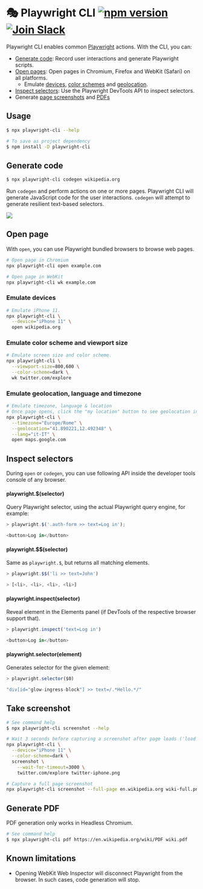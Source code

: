 # 🎭 Playwright CLI  [![npm version](https://img.shields.io/npm/v/playwright-cli.svg?style=flat)](https://www.npmjs.com/package/playwright) [![Join Slack](https://img.shields.io/badge/join-slack-infomational)](https://join.slack.com/t/playwright/shared_invite/enQtOTEyMTUxMzgxMjIwLThjMDUxZmIyNTRiMTJjNjIyMzdmZDA3MTQxZWUwZTFjZjQwNGYxZGM5MzRmNzZlMWI5ZWUyOTkzMjE5Njg1NDg)

Playwright CLI enables common [Playwright](https://github.com/Microsoft/playwright) actions. With the CLI, you can:

* [Generate code](#generate-code): Record user interactions and generate Playwright scripts.
* [Open pages](#open-page): Open pages in Chromium, Firefox and WebKit (Safari) on all platforms.
  * Emulate [devices](#emulate-devices), [color schemes](#emulate-color-scheme-and-viewport-size) and [geolocation](#emulate-geolocation-language-and-timezone).
* [Inspect selectors](#inspect-selectors): Use the Playwright DevTools API to inspect selectors.
* Generate [page screenshots](#take-screenshot) and [PDFs](#generate-pdf)

## Usage

```sh
$ npx playwright-cli --help

# To save as project dependency
$ npm install -D playwright-cli
```

## Generate code

```sh
$ npx playwright-cli codegen wikipedia.org
```

Run `codegen` and perform actions on one or more pages. Playwright CLI will generate JavaScript code for the user interactions. `codegen` will attempt to generate resilient text-based selectors.

<img src="https://user-images.githubusercontent.com/284612/92536033-7e7ebe00-f1ed-11ea-9e1a-7cbd912e3391.gif">

## Open page

With `open`, you can use Playwright bundled browsers to browse web pages.

```sh
# Open page in Chromium
npx playwright-cli open example.com
```

```sh
# Open page in WebKit
npx playwright-cli wk example.com
```

### Emulate devices
```sh
# Emulate iPhone 11.
npx playwright-cli \
  --device="iPhone 11" \
  open wikipedia.org
```

### Emulate color scheme and viewport size
```sh
# Emulate screen size and color scheme.
npx playwright-cli \
  --viewport-size=800,600 \
  --color-scheme=dark \
  wk twitter.com/explore
```

### Emulate geolocation, language and timezone
```sh
# Emulate timezone, language & location
# Once page opens, click the "my location" button to see geolocation in action
npx playwright-cli \
  --timezone="Europe/Rome" \
  --geolocation="41.890221,12.492348" \
  --lang="it-IT" \
  open maps.google.com
```

## Inspect selectors
During `open` or `codegen`, you can use following API inside the developer tools console of any browser.

#### playwright.$(selector)

Query Playwright selector, using the actual Playwright query engine, for example:

```js
> playwright.$('.auth-form >> text=Log in');

<button>Log in</button>
```

#### playwright.$$(selector)

Same as `playwright.$`, but returns all matching elements.

```js
> playwright.$$('li >> text=John')

> [<li>, <li>, <li>, <li>]
```

#### playwright.inspect(selector)

Reveal element in the Elements panel (if DevTools of the respective browser support that).

```js
> playwright.inspect('text=Log in')

<button>Log in</button>
```

#### playwright.selector(element)

Generates selector for the given element:

```js
> playwright.selector($0)

"div[id="glow-ingress-block"] >> text=/.*Hello.*/"
```

## Take screenshot
```sh
# See command help
$ npx playwright-cli screenshot --help
```

```sh
# Wait 3 seconds before capturing a screenshot after page loads ('load' event fires)
npx playwright-cli \
  --device="iPhone 11" \
  --color-scheme=dark \
  screenshot \
    --wait-for-timeout=3000 \
    twitter.com/explore twitter-iphone.png
```

```sh
# Capture a full page screenshot
npx playwright-cli screenshot --full-page en.wikipedia.org wiki-full.png
```

## Generate PDF

PDF generation only works in Headless Chromium.

```sh
# See command help
$ npx playwright-cli pdf https://en.wikipedia.org/wiki/PDF wiki.pdf
```

## Known limitations
* Opening WebKit Web Inspector will disconnect Playwright from the browser. In such cases, code generation will stop.
